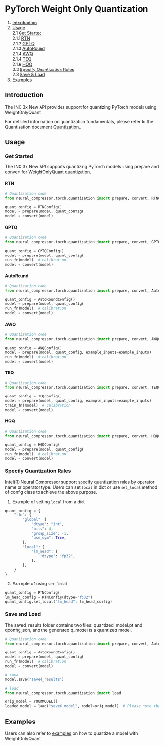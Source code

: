 
PyTorch Weight Only Quantization
===============

1. [Introduction](#introduction)
2. [Usage](#usage)  
    2.1 [Get Started](#get-started)     
        2.1.1 [RTN](#RTN)     
        2.1.2 [GPTQ](#GPTQ)     
        2.1.3 [AutoRound](#AutoRound)     
        2.1.4 [AWQ](#AWQ)     
        2.1.4 [TEQ](#TEQ)     
        2.1.6 [HQQ](#HQQ)     
    2.2 [Specify Quantization Rules](#specify-quantization-rules)   
    2.3 [Save & Load](save-and-load)
3. [Examples](#examples) 

## Introduction

The INC 3x New API provides support for quantizing PyTorch models using WeightOnlyQuant.

For detailed information on quantization fundamentals, please refer to the Quantization document [Quantization](../quantization.md)..


## Usage

### Get Started

The INC 3x New API supports quantizing PyTorch models using prepare and convert for WeightOnlyQuant quantization.

#### RTN

``` python
# Quantization code
from neural_compressor.torch.quantization import prepare, convert, RTNConfig

quant_config = RTNConfig()
model = prepare(model, quant_config)
model = convert(model)
```

#### GPTQ

``` python
# Quantization code
from neural_compressor.torch.quantization import prepare, convert, GPTQConfig

quant_config = GPTQConfig()
model = prepare(model, quant_config)
run_fn(model)  # calibration
model = convert(model)
```

#### AutoRound

``` python
# Quantization code
from neural_compressor.torch.quantization import prepare, convert, AutoRoundConfig

quant_config = AutoRoundConfig()
model = prepare(model, quant_config)
run_fn(model)  # calibration
model = convert(model)
```

#### AWQ

``` python
# Quantization code
from neural_compressor.torch.quantization import prepare, convert, AWQConfig

quant_config = AWQConfig()
model = prepare(model, quant_config, example_inputs=example_inputs)
run_fn(model)  # calibration
model = convert(model)
```

#### TEQ

``` python
# Quantization code
from neural_compressor.torch.quantization import prepare, convert, TEQConfig

quant_config = TEQConfig()
model = prepare(model, quant_config, example_inputs=example_inputs)
train_fn(model)  # calibration
model = convert(model)
```

#### HQQ

``` python
# Quantization code
from neural_compressor.torch.quantization import prepare, convert, HQQConfig

quant_config = HQQConfig()
model = prepare(model, quant_config)
run_fn(model)  # calibration
model = convert(model)
```
### Specify Quantization Rules
Intel(R) Neural Compressor support specify quantization rules by operator name or operator type. Users can set `local` in dict or use `set_local` method of config class to achieve the above purpose.

1. Example of setting `local` from a dict
```python
quant_config = {
    "rtn": {
        "global": {
            "dtype": "int",
            "bits": 4,
            "group_size": -1,
            "use_sym": True,
        },
        "local": {
            "lm_head": {
                "dtype": "fp32",
            },
        },
    }
}
```
2. Example of using `set_local`
```python
quant_config = RTNConfig()
lm_head_config = RTNConfig(dtype="fp32")
quant_config.set_local("lm_head", lm_head_config)
```

### Save and Load
The saved_results folder contains two files: quantized_model.pt and qconfig.json, and the generated q_model is a quantized model.
```python
# Quantization code
from neural_compressor.torch.quantization import prepare, convert, AutoRoundConfig

quant_config = AutoRoundConfig()
model = prepare(model, quant_config)
run_fn(model)  # calibration
model = convert(model)

# save
model.save("saved_results")

# load
from neural_compressor.torch.quantization import load

orig_model = YOURMODEL()
loaded_model = load("saved_model", model=orig_model)  # Please note that the model parameter passes the original model.
```


## Examples

Users can also refer to [examples](https://github.com/intel/neural-compressor/blob/master/examples/3.x_api/torch/llm) on how to quantize a  model with WeightOnlyQuant.
